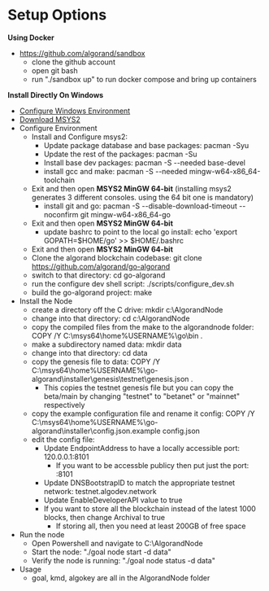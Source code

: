 # Setup Options

**Using Docker**
- https://github.com/algorand/sandbox
  - clone the github account
  - open git bash
  - run "./sandbox up" to run docker compose and bring up containers

**Install Directly On Windows**
* [Configure Windows Environment](https://developer.algorand.org/tutorials/compile-and-run-the-algorand-node-natively-windows/)
* [Download MSYS2](https://www.msys2.org/)
* Configure Environment
  * Install and Configure msys2:
    * Update package database and base packages: pacman -Syu
    * Update the rest of the packages: pacman -Su
    * Install base dev packages: pacman -S --needed base-devel 
    * install gcc and make: pacman -S --needed mingw-w64-x86_64-toolchain
  * Exit and then open **MSYS2 MinGW 64-bit** (installing msys2 generates 3 different consoles.  using the 64 bit one is mandatory)
    * install git and go: pacman -S --disable-download-timeout --noconfirm git mingw-w64-x86_64-go
  * Exit and then open **MSYS2 MinGW 64-bit** 
    * update bashrc to point to the local go install: echo 'export GOPATH=$HOME/go' >> $HOME/.bashrc
  * Exit and then open **MSYS2 MinGW 64-bit** 
  * Clone the algorand blockchain codebase: git clone https://github.com/algorand/go-algorand
  * switch to that directory: cd go-algorand
  * run the configure dev shell script: ./scripts/configure_dev.sh
  * build the go-algorand project: make
* Install the Node
  * create a directory off the C drive: mkdir c:\AlgorandNode
  * change into that directory: cd c:\AlgorandNode
  * copy the compiled files from the make to the algorandnode folder: COPY /Y C:\msys64\home\%USERNAME%\go\bin .
  * make a subdirectory named data: mkdir data
  * change into that directory: cd data
  * copy the genesis file to data: COPY /Y C:\msys64\home\%USERNAME%\go-algorand\installer\genesis\testnet\genesis.json .
    * This copies the testnet genesis file but you can copy the beta/main by changing "testnet" to "betanet" or "mainnet" respectively
  * copy the example configuration file and rename it config: COPY /Y C:\msys64\home\%USERNAME%\go-algorand\installer\config.json.example config.json
  * edit the config file: 
    * Update EndpointAddress to have a locally accessible port: 120.0.0.1:8101
      * If you want to be accessble publicy then put just the port: :8101
    * Update DNSBootstrapID to match the appropriate testnet network: testnet.algodev.network
    * Update EnableDeveloperAPI value to true
    * If you want to store all the blockchain instead of the latest 1000 blocks, then change Archival to true
      * If storing all, then you need at least 200GB of free space
* Run the node
  * Open Powershell and navigate to C:\AlgorandNode
  * Start the node: "./goal node start -d data"
  * Verify the node is running: "./goal node status -d data"
* Usage
  * goal, kmd, algokey are all in the AlgorandNode folder